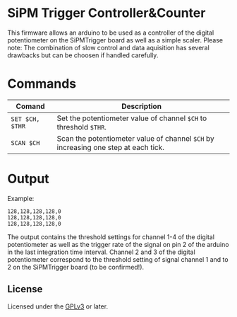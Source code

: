 # SiPM Trigger Controller&Counter
This firmware allows an arduino to be used as a controller of the digital potentiometer on the SiPMTrigger board
as well as a simple scaler.
Please note: The combination of slow control and data aquisition has several drawbacks but can be choosen if handled carefully.

# Commands

| Comand | Description |
| ------ | ----------- |
| `SET $CH, $THR`| Set the potentiometer value of channel `$CH` to threshold `$THR`. |
| `SCAN $CH`| Scan the potentiometer value of channel `$CH` by increasing one step at each tick. |

# Output
Example:
```
128,128,128,128,0
128,128,128,128,0
128,128,128,128,0
```

The output contains the threshold settings for channel 1-4 of the digital potentiometer as well as the trigger rate of the signal on pin 2 of the arduino in the last integration time interval.
Channel 2 and 3 of the digital potentiometer correspond to the threshold setting of signal channel 1 and to 2 on the SiPMTrigger board (to be confirmed!).

## License

Licensed under the [GPLv3](LICENSE) or later.
